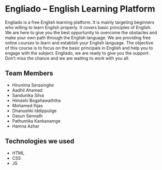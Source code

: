 # Engliado – English Learning Platform
Engliado is a free English learning platform. It is mainly targeting beginners who willing to learn English properly. It covers basic principles of English. We are here to give you the best opportunity to overcome the obstacles and make your own path through the English language. We are providing free online courses to learn and establish your English language. The objective of this course is to focus on the basic principals in English and help you to engage with the subject. Engliado, we are ready to give you the support. Don’t miss the chance and we are waiting to work with you all.
## Team Members
- Hirunima Serasinghe
- Aadhil Ahamed
- Sandunika Silva
- Himashi Bogahawaththa
- Mohamed Ihjas
- Dhanushki Iddippulige
- Dasun Sennath
- Pathumika Kankanamge
- Hamna Azhar

## Technologies we used
- HTML
- CSS
- JS
